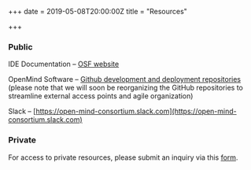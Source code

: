 +++
date = 2019-05-08T20:00:00Z
title = "Resources"

+++
### Public

IDE Documentation – [OSF website](https://osf.io/ya5jf/)

OpenMind Software – [Github development and deployment repositories](https://github.com/openmind-consortium) (please note that we will soon be reorganizing the GitHub repositories to streamline external access points and agile organization)

Slack – [https://open-mind-consortium.slack.com](https://open-mind-consortium.slack.com)

### Private

For access to private resources, please submit an inquiry via this [form](https://docs.google.com/forms/d/1mkkpLdxARdc__DjZ-8z9cXuDaDoTXtI4mF0St_YPhrU/prefill).